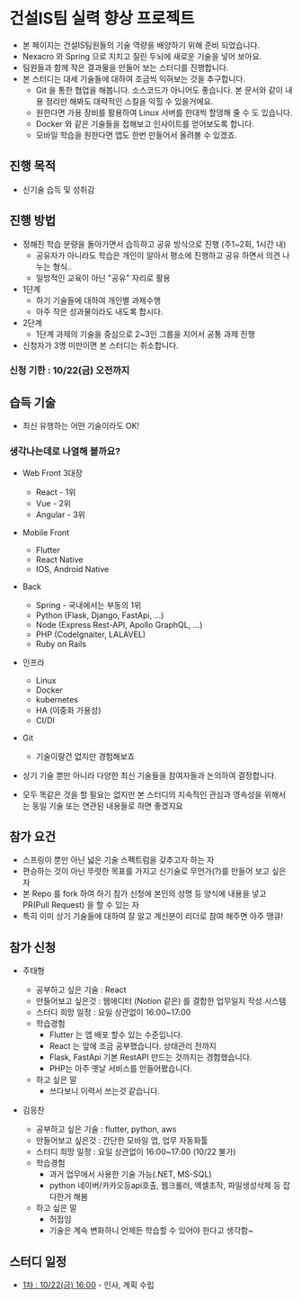 # 건설IS팀 실력 향상 프로젝트

* 본 페이지는 건설IS팀원들의 기술 역량을 배양하기 위해 준비 되었습니다.
* Nexacro 와 Spring 으로 지치고 질린 두뇌에 새로운 기술을 넣어 보아요.
* 팀원들과 함께 작은 결과물을 만들어 보는 스터디를 진행합니다.
* 본 스터디는 대세 기술들에 대하여 조금씩 익혀보는 것을 추구합니다.
  * Git 을 통한 협업을 해봅니다. 소스코드가 아니어도 좋습니다. 본 문서와 같이 내용 정리만 해봐도 대략적인 스킬을 익힐 수 있을거에요.
  * 원한다면 가용 장비를 활용하여 Linux 서버를 한대씩 할댕해 줄 수 도 있습니다.
  * Docker 와 같은 기술들을 접해보고 인사이트를 얻어보도록 합니다.
  * 모바일 학습을 원한다면 앱도 한번 만들어서 올려볼 수 있겠죠.

## 진행 목적
* 신기술 습득 및 성취감

## 진행 방법
* 정해진 학습 분량을 돌아가면서 습득하고 공유 방식으로 진행 (주1~2회, 1시간 내)
  * 공유자가 아니라도 학습은 개인이 알아서 평소에 진행하고 공유 하면서 의견 나누는 형식.. 
  * 일방적인 교육이 아닌 "공유" 자리로 활용
* 1단계
  * 하기 기술들에 대하여 개인별 과제수행
  * 아주 작은 성과물이라도 내도록 합시다.
* 2단계
  * 1단계 과제의 기술을 중심으로 2~3인 그룹을 지어서 공통 과제 진행
* 신청자가 3명 미만이면 본 스터디는 취소합니다.

### 신청 기한 : 10/22(금) 오전까지

## 습득 기술
* 최신 유행하는 어떤 기술이라도 OK!

### 생각나는데로 나열해 볼까요?
* Web Front 3대장
  * React - 1위
  * Vue - 2위
  * Angular - 3위
* Mobile Front
  * Flutter
  * React Native
  * IOS, Android Native
* Back
  * Spring - 국내에서는 부동의 1위
  * Python (Flask, Django, FastApi, ...)
  * Node (Express Rest-API, Apollo GraphQL, ...)
  * PHP (CodeIgnaiter, LALAVEL)
  * Ruby on Rails
* 인프라
  * Linux
  * Docker
  * kubernetes
  * HA (이중화 가용성)
  * CI/DI
* Git
  * 기술이랄건 없지만 경험해보죠

* 상기 기술 뿐만 아니라 다양한 최신 기술들을 참여자들과 논의하여 결정합니다.
* 모두 똑같은 것을 할 필요는 없지만 본 스터디의 지속적인 관심과 영속성을 위해서는 동일 기술 또는 연관된 내용들로 하면 좋겠지요

## 참가 요건
* 스프링이 뿐만 아닌 넓은 기술 스펙트럼을 갖추고자 하는 자
* 편승하는 것이 아닌 뚜렷한 목표를 가지고 신기술로 무언가(?)를 만들어 보고 싶은 자
* 본 Repo 를 fork 하여 하기 참가 신청에 본인의 성명 등 양식에 내용을 넣고 PR(Pull Request) 을 할 수 있는 자
* 특히 이미 상기 기술들에 대하여 잘 알고 계신분이 리더로 참여 해주면 아주 땡큐!

## 참가 신청
* 주태형
  * 공부하고 싶은 기술 : React
  * 만들어보고 싶은것 : 웹에디터 (Notion 같은) 를 결합한 업무일지 작성 시스템
  * 스터디 희망 일정 : 요일 상관없이 16:00~17:00
  * 학습경험
    * Flutter 는 앱 배포 할수 있는 수준입니다.
    * React 는 앞에 조금 공부했습니다. 상태관리 전까지
    * Flask, FastApi 기본 RestAPI 만드는 것까지는 경험했습니다.
    * PHP는 아주 옛날 서비스를 만들어봤습니다.
  * 하고 싶은 말
    * 쓰다보니 이력서 쓰는것 같습니다.

* 김응찬
  * 공부하고 싶은 기술 : flutter, python, aws
  * 만들어보고 싶은것 : 간단한 모바일 앱, 업무 자동화툴
  * 스터디 희망 일정 : 요일 상관없이 16:00~17:00 (10/22 불가)
  * 학습경험
    * 과거 업무에서 사용한 기술 가능(.NET, MS-SQL)
    * python 네이버/카카오등api호출, 웹크롤러, 엑셀조작, 파일생성삭제 등 잡다한거 해봄
  * 하고 싶은 말
    * 허접임
    * 기술은 계속 변화하니 언제든 학습할 수 있어야 한다고 생각함~ 


## 스터디 일정
* [1차 : 10/22(금) 16:00](./moim/1.md) - 인사, 계획 수립
